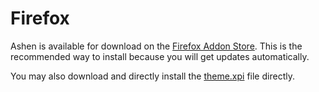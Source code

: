 # Firefox

Ashen is available for download on the
[Firefox Addon Store](https://addons.mozilla.org/en-US/firefox/addon/ashen/).
This is the recommended way to install because you will get updates
automatically.

You may also download and directly install the
[theme.xpi](https://git.sr.ht/~ficd/ashen/blob/main/firefox/theme.xpi) file
directly.
